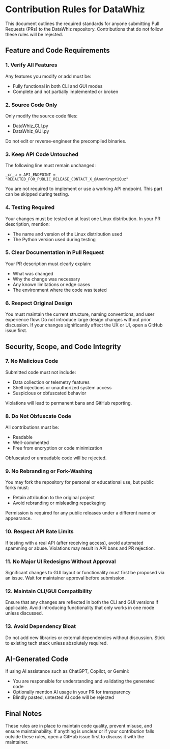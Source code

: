 # Contribution Rules for DataWhiz

This document outlines the required standards for anyone submitting Pull Requests (PRs) to the DataWhiz repository. Contributions that do not follow these rules will be rejected.


## Feature and Code Requirements

### 1. Verify All Features
Any features you modify or add must be:
- Fully functional in both CLI and GUI modes
- Complete and not partially implemented or broken

### 2. Source Code Only
Only modify the source code files:
- DataWhiz_CLI.py
- DataWhiz_GUI.py

Do not edit or reverse-engineer the precompiled binaries.

### 3. Keep API Code Untouched
The following line must remain unchanged:

    _cr_u = API_ENDPOINT = "REDACTED_FOR_PUBLIC_RELEASE_CONTACT_X_@AnonKryptiQuz"

You are not required to implement or use a working API endpoint. This part can be skipped during testing.

### 4. Testing Required
Your changes must be tested on at least one Linux distribution. In your PR description, mention:
- The name and version of the Linux distribution used
- The Python version used during testing

### 5. Clear Documentation in Pull Request
Your PR description must clearly explain:
- What was changed
- Why the change was necessary
- Any known limitations or edge cases
- The environment where the code was tested

### 6. Respect Original Design
You must maintain the current structure, naming conventions, and user experience flow. Do not introduce large design changes without prior discussion. If your changes significantly affect the UX or UI, open a GitHub issue first.


## Security, Scope, and Code Integrity

### 7. No Malicious Code
Submitted code must not include:
- Data collection or telemetry features
- Shell injections or unauthorized system access
- Suspicious or obfuscated behavior

Violations will lead to permanent bans and GitHub reporting.

### 8. Do Not Obfuscate Code
All contributions must be:
- Readable
- Well-commented
- Free from encryption or code minimization

Obfuscated or unreadable code will be rejected.

### 9. No Rebranding or Fork-Washing
You may fork the repository for personal or educational use, but public forks must:
- Retain attribution to the original project
- Avoid rebranding or misleading repackaging

Permission is required for any public releases under a different name or appearance.

### 10. Respect API Rate Limits
If testing with a real API (after receiving access), avoid automated spamming or abuse. Violations may result in API bans and PR rejection.

### 11. No Major UI Redesigns Without Approval
Significant changes to GUI layout or functionality must first be proposed via an issue. Wait for maintainer approval before submission.

### 12. Maintain CLI/GUI Compatibility
Ensure that any changes are reflected in both the CLI and GUI versions if applicable. Avoid introducing functionality that only works in one mode unless discussed.

### 13. Avoid Dependency Bloat
Do not add new libraries or external dependencies without discussion. Stick to existing tech stack unless absolutely required.


## AI-Generated Code

If using AI assistance such as ChatGPT, Copilot, or Gemini:
- You are responsible for understanding and validating the generated code
- Optionally mention AI usage in your PR for transparency
- Blindly pasted, untested AI code will be rejected


## Final Notes

These rules are in place to maintain code quality, prevent misuse, and ensure maintainability. If anything is unclear or if your contribution falls outside these rules, open a GitHub issue first to discuss it with the maintainer.

